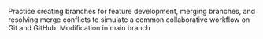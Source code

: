  Practice creating branches for feature development, merging branches, and resolving merge conflicts to simulate a common collaborative workflow on Git and GitHub.
  Modification in main branch
